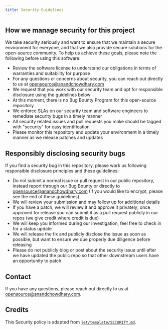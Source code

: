 ```yaml
---
title: Security Guidelines
---
```


## How we manage security for this project

We take security seriously and want to ensure that we maintain a secure environment for everyone, and that we also provide secure solutions for the open-source community. To help us achieve these goals, please note the following before using this software:

- Review the software license to understand our obligations in terms of warranties and suitability for purpose
- For any questions or concerns about security, you can reach out directly to us at opensource@anandchowdhary.com
- We request that you work with our security team and opt for responsible disclosure using the guidelines below
- At this moment, there is no Bug Bounty Program for this open-source repository
- We enforce SLAs on our security team and software engineers to remediate security bugs in a timely manner
- All security related issues and pull requests you make should be tagged with "security" for easy identification
- Please monitor this repository and update your environment in a timely manner as we release patches and updates

## Responsibly disclosing security bugs

If you find a security bug in this repository, please work us following responsible disclosure principles and these guidelines:

- Do not submit a normal issue or pull request in our public repository, instead report through our Bug Bounty or directly to opensource@anandchowdhary.com (If you would like to encrypt, please see the end of these guidelines)
- We will review your submission and may follow up for additional details
- If you have a patch, we will review it and approve it privately; once approved for release you can submit it as a pull request publicly in our repos (we give credit where credit is due)
- We will keep you informed during our investigation, feel free to check in for a status update
- We will release the fix and publicly disclose the issue as soon as possible, but want to ensure we due properly due diligence before releasing
- Please do not publicly blog or post about the security issue until after we have updated the public repo so that other downstream users have an opportunity to patch

## Contact

If you have any questions, please reach out directly to us at opensource@anandchowdhary.com.

## Credits

This Security policy is adapted from [`jet/template/SECURITY.md`](https://github.com/jet/template/blob/master/SECURITY.md).
